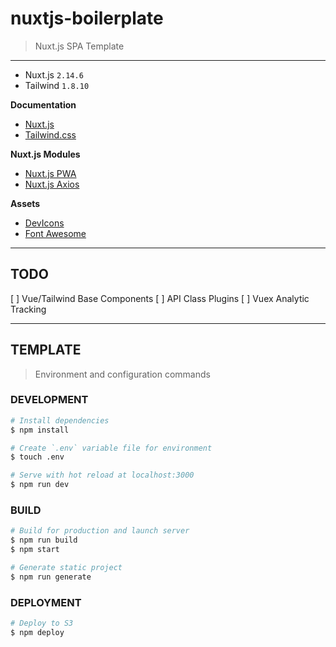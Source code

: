 # nuxtjs-boilerplate

> Nuxt.js SPA Template

---

* Nuxt.js `2.14.6`
* Tailwind `1.8.10`

__Documentation__
* [Nuxt.js](https://nuxtjs.org)
* [Tailwind.css](https://tailwindcss.com/)

__Nuxt.js Modules__
* [Nuxt.js PWA](https://pwa.nuxtjs.org/)
* [Nuxt.js Axios](https://axios.nuxtjs.org/)

__Assets__
* [DevIcons](https://github.com/devicons/devicon)
* [Font Awesome](https://github.com/FortAwesome/Font-Awesome)

---

## TODO

[ ] Vue/Tailwind Base Components
[ ] API Class Plugins
[ ] Vuex Analytic Tracking


---

## TEMPLATE

> Environment and configuration commands

### DEVELOPMENT

``` bash
# Install dependencies
$ npm install

# Create `.env` variable file for environment
$ touch .env

# Serve with hot reload at localhost:3000
$ npm run dev
```

### BUILD

```bash
# Build for production and launch server
$ npm run build
$ npm start

# Generate static project
$ npm run generate
```

### DEPLOYMENT

```bash
# Deploy to S3
$ npm deploy
```

